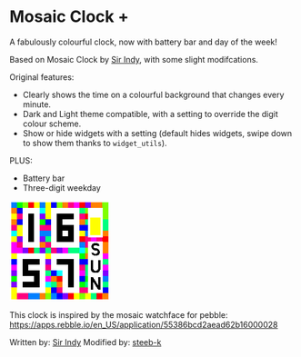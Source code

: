 # Mosaic Clock +

A fabulously colourful clock, now with battery bar and day of the week!

Based on Mosaic Clock by [Sir Indy](https://github.com/sir-indy), with some slight modifcations.

Original features:
* Clearly shows the time on a colourful background that changes every minute.
* Dark and Light theme compatible, with a setting to override the digit colour scheme.
* Show or hide widgets with a setting (default hides widgets, swipe down to show them thanks to `widget_utils`).

PLUS:
* Battery bar
* Three-digit weekday

![](mosaic-plus-scr1.png)

This clock is inspired by the mosaic watchface for pebble: https://apps.rebble.io/en_US/application/55386bcd2aead62b16000028

Written by: [Sir Indy](https://github.com/sir-indy) 
Modified by: [steeb-k](https://github.com/steeb-k) 
